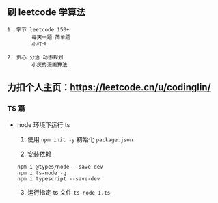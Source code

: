 ## 刷 leetcode 学算法

    1. 字节 leetcode 150+
            每天一题 简单题
            小打卡

    2. 贪心 分治 动态规划
            小灰的漫画算法
            
## 力扣个人主页：https://leetcode.cn/u/codinglin/

### TS 篇

- node 环境下运行 ts

  1. 使用 `npm init -y` 初始化 `package.json`
  
  2. 安装依赖

  ```
  npm i @types/node --save-dev
  npm i ts-node -g
  npm i typescript --save-dev
  ```

  3. 运行指定 ts 文件 `ts-node 1.ts`
